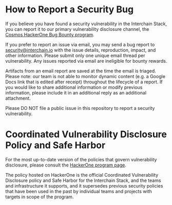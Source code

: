 # How to Report a Security Bug

If you believe you have found a security vulnerability in the Interchain Stack, you can report it to our primary vulnerability disclosure channel, the [Cosmos HackerOne Bug Bounty program](https://hackerone.com/cosmos?type=team).

<!-- markdown-link-check-disable-next-line -->
If you prefer to report an issue via email, you may send a bug report to [security@interchain.io](security@interchain.io) with the issue details, reproduction, impact, and other information. Please submit only one unique email thread per vulnerability. Any issues reported via email are ineligible for bounty rewards. 

Artifacts from an email report are saved at the time the email is triaged. Please note: our team is not able to monitor dynamic content (e.g. a Google Docs link that is edited after receipt) throughout the lifecycle of a report. If you would like to share additional information or modify previous information, please include it in an additional reply as an additional attachment.

Please DO NOT file a public issue in this repository to report a security vulnerability. 

# Coordinated Vulnerability Disclosure Policy and Safe Harbor

For the most up-to-date version of the policies that govern vulnerability disclosure, please consult the [HackerOne program page](https://hackerone.com/cosmos?type=team&view_policy=true).

The policy hosted on HackerOne is the official Coordinated Vulnerability Disclosure policy and Safe Harbor for the Interchain Stack, and the teams and infrastructure it supports, and it supersedes previous security policies that have been used in the past by individual teams and projects with targets in scope of the program.


